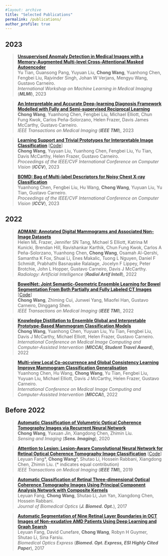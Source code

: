 ```yaml
---
#layout: archive
title: "Selected Publications"
permalink: /publications/
author_profile: true
---
```


<!-- title: "Selected Publications" --> 

## 2023

> <b><a href="https://link.springer.com/chapter/10.1007/978-3-031-45676-3_2" target="_blank">Unsupervised Anomaly Detection in Medical Images with a Memory-Augmented Multi-level Cross-Attentional Masked Autoencoder</a></b> <br>
> Yu Tian, Guansong Pang, Yuyuan Liu, <b>Chong Wang</b>, Yuanhong Chen, Fengbei Liu, Rajvinder Singh, Johan W Verjans, Mengyu Wang, Gustavo Carneiro.<br>
> <em>International Workshop on Machine Learning in Medical Imaging</em> (<i><b>MLMI</b></i>), 2023 <be>


> <b><a href="https://ieeexplore.ieee.org/abstract/document/10225391" target="_blank">An Interpretable and Accurate Deep-learning Diagnosis Framework Modelled with Fully and Semi-supervised Reciprocal Learning</a></b> <br>
> <b>Chong Wang</b>, Yuanhong Chen, Fengbei Liu, Michael Elliott, Chun Fung Kwok, Carlos Peña-Solorzano, Helen Frazer, Davis James McCarthy, Gustavo Carneiro.<br>
> <em>IEEE Transactions on Medical Imaging</em> (<i><b>IEEE TMI</b></i>), 2023 <be>


> <b><a href="https://openaccess.thecvf.com/content/ICCV2023/html/Wang_Learning_Support_and_Trivial_Prototypes_for_Interpretable_Image_Classification_ICCV_2023_paper.html" target="_blank">Learning Support and Trivial Prototypes for Interpretable Image Classification</a></b> [<a href="https://github.com/cwangrun/ST-ProtoPNet" target="_blank">Code</a>] <br>
> <b>Chong Wang</b>, Yuyuan Liu, Yuanhong Chen, Fengbei Liu, Yu Tian, Davis McCarthy, Helen Frazer, Gustavo Carneiro. <br>
> <em>Proceedings of the IEEE/CVF International Conference on Computer Vision</em> (<i><b>ICCV</b></i>), 2023 <br>


> <b><a href="https://openaccess.thecvf.com/content/ICCV2023/html/Chen_BoMD_Bag_of_Multi-label_Descriptors_for_Noisy_Chest_X-ray_Classification_ICCV_2023_paper.html" target="_blank">BOMD: Bag of Multi-label Descriptors for Noisy Chest X-ray Classification</a></b> <br>
> Yuanhong Chen, Fengbei Liu, Hu Wang, <b>Chong Wang</b>, Yuyuan Liu, Yu Tian, Gustavo Carneiro. <br>
> <em>Proceedings of the IEEE/CVF International Conference on Computer Vision</em> (<i><b>ICCV</b></i>), 2023 <br>
	

## 2022

> <b><a href="https://pubs.rsna.org/doi/full/10.1148/ryai.220072" target="_blank">ADMANI: Annotated Digital Mammograms and Associated Non-Image Datasets</a></b> <br>
> Helen ML Frazer, Jennifer SN Tang, Michael S Elliott, Katrina M Kunicki, Brendan Hill, Ravishankar Karthik, Chun Fung Kwok, Carlos A Peña-Solorzano, Yuanhong Chen, <b>Chong Wang</b>, Osamah Al-Qershi, Samantha K Fox, Shuai Li, Enes Makalic, Tuong L Nguyen, Daniel F Schmidt, Prabhathi Basnayake Ralalage, Jocelyn F Lippey, Peter Brotchie, John L Hopper, Gustavo Carneiro, Davis J McCarthy.<br>
> <em>Radiology: Artificial Intelligence</em> (<i><b>Radiol Artif Intell</b></i>), 2022 <br>

> <b><a href="https://ieeexplore.ieee.org/abstract/document/9966840" target="_blank">BowelNet: Joint Semantic-Geometric Ensemble Learning for Bowel Segmentation From Both Partially and Fully Labeled CT Images</a></b> [<a href="https://github.com/cwangrun/BowelNet" target="_blank">Code</a>] <br>
> <b>Chong Wang</b>, Zhiming Cui, Junwei Yang, Miaofei Han, Gustavo Carneiro, Dinggang Shen.<br>
> <em>IEEE Transactions on Medical Imaging</em> (<i><b>IEEE TMI</b></i>), 2022 <br>

> <b><a href="https://link.springer.com/chapter/10.1007/978-3-031-16437-8_2" target="_blank">Knowledge Distillation to Ensemble Global and Interpretable Prototype-Based Mammogram Classification Models</a></b> <br>
> <b>Chong Wang</b>, Yuanhong Chen, Yuyuan Liu, Yu Tian, Fengbei Liu, Davis J McCarthy, Michael Elliott, Helen Frazer, Gustavo Carneiro.<br>
> <em>International Conference on Medical Image Computing and Computer-Assisted Intervention</em> (<i><b>MICCAI, Student Travel Award</b></i>), 2022 <br>

> <b><a href="https://link.springer.com/chapter/10.1007/978-3-031-16437-8_1" target="_blank">Multi-view Local Co-occurrence and Global Consistency Learning Improve Mammogram Classification Generalisation</a></b> <br>
> Yuanhong Chen, Hu Wang, <b>Chong Wang</b>, Yu Tian, Fengbei Liu, Yuyuan Liu, Michael Elliott, Davis J McCarthy, Helen Frazer, Gustavo Carneiro.<br>
> <em>International Conference on Medical Image Computing and Computer-Assisted Intervention</em> (<i><b>MICCAI</b></i>), 2022 <br>



## Before 2022

> <b><a href="https://link.springer.com/article/10.1007/s11220-020-00299-y" target="_blank">Automatic Classification of Volumetric Optical Coherence Tomography Images via Recurrent Neural Network</a></b> <br>
> <b>Chong Wang</b>, Yuxuan Jin, Xiangdong Chen, Zhimin Liu.<br>
> <em>Sensing and Imaging</em> (<i><b>Sens. Imaging</b></i>), 2020 <br>

> <b><a href="https://ieeexplore.ieee.org/document/8637959" target="_blank">Attention to Lesion: Lesion-Aware Convolutional Neural Network for Retinal Optical Coherence Tomography Image Classification</a></b> [<a href="https://github.com/cwangrun/LACNN" target="_blank">Code</a>] <br>
> Leyuan Fang\*, <b>Chong Wang</b>\*, Shutao Li, Hossein Rabbani, Xiangdong Chen, Zhimin Liu. (* indicates equal contribution)<br>
> <em>IEEE Transactions on Medical Imaging</em> (<i><b>IEEE TMI</b></i>), 2019 <br>

> <b><a href="https://www.spiedigitallibrary.org/journals/journal-of-biomedical-optics/volume-22/issue-11/116011/Automatic-classification-of-retinal-three-dimensional-optical-coherence-tomography-images/10.1117/1.JBO.22.11.116011.full?SSO=1" target="_blank">Automatic Classification of Retinal Three-dimensional Optical Coherence Tomography Images Using Principal Component Analysis Network with Composite Kernels</a></b> <br>
> Leyuan Fang, <b>Chong Wang</b>, Shutao Li, Jun Yan, Xiangdong Chen, Hossein Rabbani. <br>
> <em>Journal of Biomedical Optics</em> (<i><b>J. Biomed. Opt.</b></i>), 2017 <br>

> <b><a href="https://opg.optica.org/boe/fulltext.cfm?uri=boe-8-5-2732&id=363511" target="_blank">Automatic Segmentation of Nine Retinal Layer Boundaries in OCT Images of Non-exudative AMD Patients Using Deep Learning and Graph Search</a></b> <br>
> Leyuan Fang, David Cunefare, <b>Chong Wang</b>, Robyn H Guymer, Shutao Li, Sina Farsiu. <br>
> <em>Biomedical Optics Express</em> (<i><b>Biomed. Opt. Express, ESI Highly Cited Paper</b></i>), 2017 <br>

